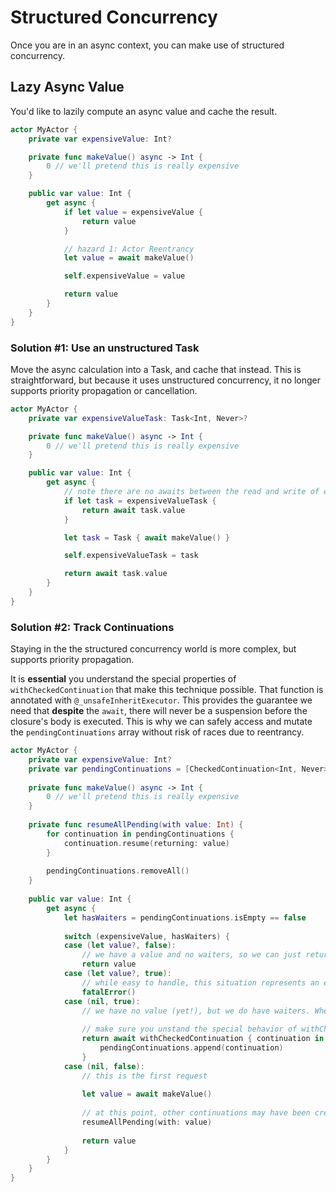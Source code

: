 # Structured Concurrency

Once you are in an async context, you can make use of structured concurrency.

## Lazy Async Value

You'd like to lazily compute an async value and cache the result.

```swift
actor MyActor {
    private var expensiveValue: Int?

    private func makeValue() async -> Int {
        0 // we'll pretend this is really expensive
    }

    public var value: Int {
        get async {
            if let value = expensiveValue {
                return value
            }

            // hazard 1: Actor Reentrancy
            let value = await makeValue()

            self.expensiveValue = value

            return value
        }
    }
}
```

### Solution #1: Use an unstructured Task 

Move the async calculation into a Task, and cache that instead. This is straightforward, but because it uses unstructured concurrency, it no longer supports priority propagation or cancellation.

```swift
actor MyActor {
    private var expensiveValueTask: Task<Int, Never>?

    private func makeValue() async -> Int {
        0 // we'll pretend this is really expensive
    }

    public var value: Int {
        get async {
            // note there are no awaits between the read and write of expensiveValueTask
            if let task = expensiveValueTask {
                return await task.value
            }

            let task = Task { await makeValue() }

            self.expensiveValueTask = task

            return await task.value
        }
    }
}
```

### Solution #2: Track Continuations

Staying in the the structured concurrency world is more complex, but supports priority propagation.

It is **essential** you understand the special properties of `withCheckedContinuation` that make this technique possible. That function is annotated with `@_unsafeInheritExecutor`. This provides the guarantee we need that **despite** the `await`, there will never be a suspension before the closure's body is executed. This is why we can safely access and mutate the `pendingContinuations` array without risk of races due to reentrancy.

```swift
actor MyActor {
    private var expensiveValue: Int?
    private var pendingContinuations = [CheckedContinuation<Int, Never>]()
    
    private func makeValue() async -> Int {
        0 // we'll pretend this is really expensive
    }
    
    private func resumeAllPending(with value: Int) {
        for continuation in pendingContinuations {
            continuation.resume(returning: value)
        }
        
        pendingContinuations.removeAll()
    }
    
    public var value: Int {
        get async {
            let hasWaiters = pendingContinuations.isEmpty == false
            
            switch (expensiveValue, hasWaiters) {
            case (let value?, false):
                // we have a value and no waiters, so we can just return
                return value
            case (let value?, true):
                // while easy to handle, this situation represents an error in our continuation management and should never actually happen
                fatalError()
            case (nil, true):
                // we have no value (yet!), but we do have waiters. When this continuation is finally resumed, it will have the value we produce
                
                // make sure you unstand the special behavior of withCheckedContinuation that makes this safe!
                return await withCheckedContinuation { continuation in
                    pendingContinuations.append(continuation)
                }
            case (nil, false):
                // this is the first request
                
                let value = await makeValue()
                
                // at this point, other continuations may have been created. We must resume all of them *and* clear the list.
                resumeAllPending(with: value)
                
                return value
            }
        }
    }
}
```